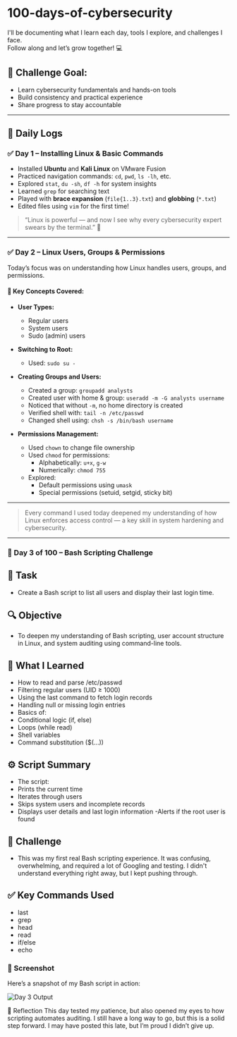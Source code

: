 # 100-days-of-cybersecurity
I'll be documenting what I learn each day, tools I explore, and challenges I face.  
Follow along and let’s grow together! 💻

## 🔰 Challenge Goal:
- Learn cybersecurity fundamentals and hands-on tools
- Build consistency and practical experience
- Share progress to stay accountable

---

## 📅 Daily Logs

### ✅ Day 1 – Installing Linux & Basic Commands
- Installed **Ubuntu** and **Kali Linux** on VMware Fusion
- Practiced navigation commands: `cd`, `pwd`, `ls -lh`, etc.
- Explored `stat`, `du -sh`, `df -h` for system insights
- Learned `grep` for searching text
- Played with **brace expansion** (`file{1..3}.txt`) and **globbing** (`*.txt`)
- Edited files using `vim` for the first time!

> “Linux is powerful — and now I see why every cybersecurity expert swears by the terminal.” 💪

---

### ✅ Day 2 – Linux Users, Groups & Permissions

Today’s focus was on understanding how Linux handles users, groups, and permissions.

#### 🧠 Key Concepts Covered:

- **User Types:**
  - Regular users
  - System users
  - Sudo (admin) users

- **Switching to Root:**
  - Used: `sudo su -`

- **Creating Groups and Users:**
  - Created a group: `groupadd analysts`
  - Created user with home & group: `useradd -m -G analysts username`
  - Noticed that without `-m`, no home directory is created
  - Verified shell with: `tail -n /etc/passwd`
  - Changed shell using: `chsh -s /bin/bash username`

- **Permissions Management:**
  - Used `chown` to change file ownership
  - Used `chmod` for permissions:
    - Alphabetically: `u+x`, `g-w`
    - Numerically: `chmod 755`
  - Explored:
    - Default permissions using `umask`
    - Special permissions (setuid, setgid, sticky bit)

---

> Every command I used today deepened my understanding of how Linux enforces access control — a key skill in system hardening and cybersecurity.

---
### 📅 Day 3 of 100 – Bash Scripting Challenge

## 🎯 Task
- Create a Bash script to list all users and display their last login time.

## 🔍 Objective
- To deepen my understanding of Bash scripting, user account structure in Linux, and system auditing using command-line tools.

## 🧠 What I Learned
- How to read and parse /etc/passwd
- Filtering regular users (UID ≥ 1000)
- Using the last command to fetch login records
- Handling null or missing login entries
- Basics of:
- Conditional logic (if, else)
- Loops (while read)
- Shell variables
- Command substitution ($(...))

## ⚙️ Script Summary
- The script:
- Prints the current time
- Iterates through users
- Skips system users and incomplete records
- Displays user details and last login information
-Alerts if the root user is found

## 🚧 Challenge
- This was my first real Bash scripting experience. It was confusing, overwhelming, and required a lot of Googling and testing. I didn't understand everything right away, but I kept pushing through.

## ✅ Key Commands Used
- last
- grep
- head
- read
- if/else
- echo

### 📸 Screenshot

Here’s a snapshot of my Bash script in action:

![Day 3 Output](images/day3_output.png)

💬 Reflection
This day tested my patience, but also opened my eyes to how scripting automates auditing. I still have a long way to go, but this is a solid step forward. I may have posted this late, but I’m proud I didn’t give up.

